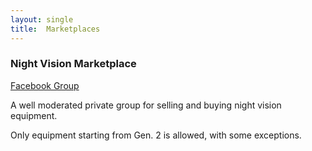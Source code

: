 ```yaml
---
layout: single
title:  Marketplaces
---
```


### Night Vision Marketplace
[Facebook Group](https://facebook.com/groups/175676493297552)

A well moderated private group for selling and buying night vision equipment.

Only equipment starting from Gen. 2 is allowed, with some exceptions.